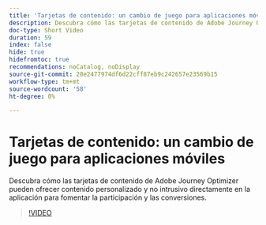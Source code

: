 ```yaml
---
title: 'Tarjetas de contenido: un cambio de juego para aplicaciones móviles'
description: Descubra cómo las tarjetas de contenido de Adobe Journey Optimizer pueden ofrecer contenido personalizado y no intrusivo directamente en la aplicación para fomentar la participación y las conversiones.
doc-type: Short Video
duration: 59
index: false
hide: true
hidefromtoc: true
recommendations: noCatalog, noDisplay
source-git-commit: 28e2477974df6d22cff87eb9c242657e23569b15
workflow-type: tm+mt
source-wordcount: '58'
ht-degree: 0%

---
```



# Tarjetas de contenido: un cambio de juego para aplicaciones móviles

Descubra cómo las tarjetas de contenido de Adobe Journey Optimizer pueden ofrecer contenido personalizado y no intrusivo directamente en la aplicación para fomentar la participación y las conversiones.

<!-- 62_S603_3442534_58_content-cards-a-gamechanger-for-mobile-apps -->
>[!VIDEO](https://video.tv.adobe.com/v/3460085/?learn=on&enablevpops=true&captions=spa)

